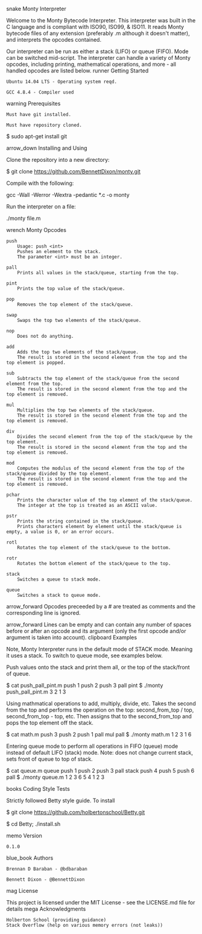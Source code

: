 snake Monty Interpreter

Welcome to the Monty Bytecode Interpreter. This interpreter was built in the C language and is compliant with ISO90, ISO99, & ISO11. It reads Monty bytecode files of any extension (preferably .m although it doesn't matter), and interprets the opcodes contained.

Our interpreter can be run as either a stack (LIFO) or queue (FIFO). Mode can be switched mid-script. The interpreter can handle a variety of Monty opcodes, including printing, mathematical operations, and more - all handled opcodes are listed below.
runner Getting Started

    Ubuntu 14.04 LTS - Operating system reqd.

    GCC 4.8.4 - Compiler used

warning Prerequisites

    Must have git installed.

    Must have repository cloned.

$ sudo apt-get install git

arrow_down Installing and Using

Clone the repository into a new directory:

$ git clone https://github.com/BennettDixon/monty.git

Compile with the following:

gcc -Wall -Werror -Wextra -pedantic *.c -o monty

Run the interpreter on a file:

./monty file.m

wrench Monty Opcodes

    push
        Usage: push <int>
        Pushes an element to the stack.
        The parameter <int> must be an integer.

    pall
        Prints all values in the stack/queue, starting from the top.

    pint
        Prints the top value of the stack/queue.

    pop
        Removes the top element of the stack/queue.

    swap
        Swaps the top two elements of the stack/queue.

    nop
        Does not do anything.

    add
        Adds the top two elements of the stack/queue.
        The result is stored in the second element from the top and the top element is popped.

    sub
        Subtracts the top element of the stack/queue from the second element from the top.
        The result is stored in the second element from the top and the top element is removed.

    mul
        Multiplies the top two elements of the stack/queue.
        The result is stored in the second element from the top and the top element is removed.

    div
        Divides the second element from the top of the stack/queue by the top element.
        The result is stored in the second element from the top and the top element is removed.

    mod
        Computes the modulus of the second element from the top of the stack/queue divided by the top element.
        The result is stored in the second element from the top and the top element is removed.

    pchar
        Prints the character value of the top element of the stack/queue.
        The integer at the top is treated as an ASCII value.

    pstr
        Prints the string contained in the stack/queue.
        Prints characters element by element until the stack/queue is empty, a value is 0, or an error occurs.

    rotl
        Rotates the top element of the stack/queue to the bottom.

    rotr
        Rotates the bottom element of the stack/queue to the top.

    stack
        Switches a queue to stack mode.

    queue
        Switches a stack to queue mode.

arrow_forward Opcodes preceeded by a # are treated as comments and the corresponding line is ignored.

arrow_forward Lines can be empty and can contain any number of spaces before or after an opcode and its argument (only the first opcode and/or argument is taken into account).
clipboard Examples

Note, Monty Interpreter runs in the default mode of STACK mode. Meaning it uses a stack. To switch to queue mode, see examples below.

Push values onto the stack and print them all, or the top of the stack/front of queue.

$ cat push_pall_pint.m
push 1
push 2
push 3
pall
pint
$ ./monty push_pall_pint.m
3
2
1
3

Using mathmatical operations to add, multiply, divide, etc. Takes the second from the top and performs the operation on the top: second_from_top / top, second_from_top - top, etc. Then assigns that to the second_from_top and pops the top element off the stack.

$ cat math.m
push 3
push 2
push 1
pall
mul
pall
$ ./monty math.m
1
2
3
1
6

Entering queue mode to perform all operations in FIFO (queue) mode instead of default LIFO (stack) mode. Note: does not change current stack, sets front of queue to top of stack.

$ cat queue.m
queue
push 1
push 2
push 3
pall
stack
push 4
push 5
push 6
pall
$ ./monty queue.m
1
2
3
6
5
4
1
2
3

books Coding Style Tests

Strictly followed Betty style guide. To install

$ git clone https://github.com/holbertonschool/Betty.git

$ cd Betty; ./install.sh

memo Version

    0.1.0

blue_book Authors

    Brennan D Baraban - @bdbaraban

    Bennett Dixon - @BennettDixon

mag License

This project is licensed under the MIT License - see the LICENSE.md file for details
mega Acknowledgments

    Holberton School (providing guidance)
    Stack Overflow (help on various memory errors (not leaks))


